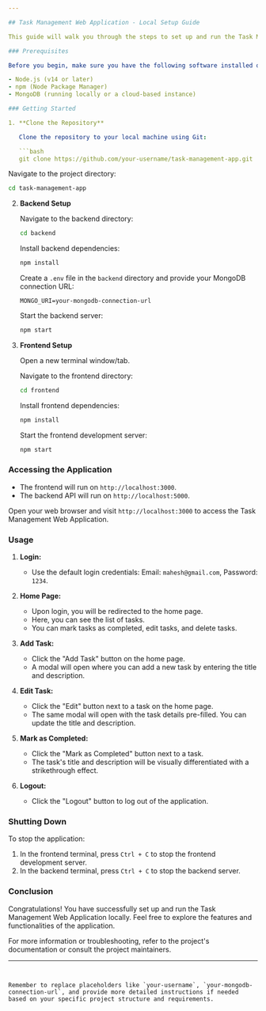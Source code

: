 ```yaml
---

## Task Management Web Application - Local Setup Guide

This guide will walk you through the steps to set up and run the Task Management Web Application on your local machine. The application is built using React for the frontend and Node.js for the backend, with MongoDB as the database.

### Prerequisites

Before you begin, make sure you have the following software installed on your system:

- Node.js (v14 or later)
- npm (Node Package Manager)
- MongoDB (running locally or a cloud-based instance)

### Getting Started

1. **Clone the Repository**

   Clone the repository to your local machine using Git:

   ```bash
   git clone https://github.com/your-username/task-management-app.git
   ```

   Navigate to the project directory:

   ```bash
   cd task-management-app
   ```

2. **Backend Setup**

   Navigate to the backend directory:

   ```bash
   cd backend
   ```

   Install backend dependencies:

   ```bash
   npm install
   ```

   Create a `.env` file in the `backend` directory and provide your MongoDB connection URL:

   ```plaintext
   MONGO_URI=your-mongodb-connection-url
   ```

   Start the backend server:

   ```bash
   npm start
   ```

3. **Frontend Setup**

   Open a new terminal window/tab.

   Navigate to the frontend directory:

   ```bash
   cd frontend
   ```

   Install frontend dependencies:

   ```bash
   npm install
   ```

   Start the frontend development server:

   ```bash
   npm start
   ```

### Accessing the Application

- The frontend will run on `http://localhost:3000`.
- The backend API will run on `http://localhost:5000`.

Open your web browser and visit `http://localhost:3000` to access the Task Management Web Application.

### Usage

1. **Login:**

   - Use the default login credentials: Email: `mahesh@gmail.com`, Password: `1234`.

2. **Home Page:**

   - Upon login, you will be redirected to the home page.
   - Here, you can see the list of tasks.
   - You can mark tasks as completed, edit tasks, and delete tasks.

3. **Add Task:**

   - Click the "Add Task" button on the home page.
   - A modal will open where you can add a new task by entering the title and description.

4. **Edit Task:**

   - Click the "Edit" button next to a task on the home page.
   - The same modal will open with the task details pre-filled. You can update the title and description.

5. **Mark as Completed:**

   - Click the "Mark as Completed" button next to a task.
   - The task's title and description will be visually differentiated with a strikethrough effect.

6. **Logout:**

   - Click the "Logout" button to log out of the application.

### Shutting Down

To stop the application:

1. In the frontend terminal, press `Ctrl + C` to stop the frontend development server.
2. In the backend terminal, press `Ctrl + C` to stop the backend server.

### Conclusion

Congratulations! You have successfully set up and run the Task Management Web Application locally. Feel free to explore the features and functionalities of the application.

For more information or troubleshooting, refer to the project's documentation or consult the project maintainers.

---
```


Remember to replace placeholders like `your-username`, `your-mongodb-connection-url`, and provide more detailed instructions if needed based on your specific project structure and requirements.
